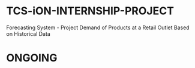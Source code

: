 # TCS-iON-INTERNSHIP-PROJECT
Forecasting System - Project Demand of Products at a Retail Outlet Based on Historical Data

# ONGOING
